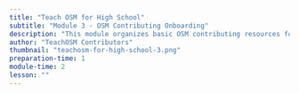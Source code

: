 ```yaml
---
title: "Teach OSM for High School"
subtitle: "Module 3 - OSM Contributing Onboarding"
description: "This module organizes basic OSM contributing resources for teachers to introduce to students to initialize the concept of students making contributions to the OSM project. In this module, students will be fully prepared to contribute to the OSM project.  Students will familiarize themselves with these mapping-ready resources and answer open-ended questions on important points of the three resources."
author: "TeachOSM Contributors"
thumbnail: "teachosm-for-high-school-3.png"
preparation-time: 1
module-time: 2
lesson: ""
---
```

